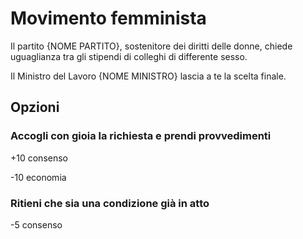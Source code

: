# Movimento femminista
Il partito {NOME PARTITO}, sostenitore dei diritti delle donne, chiede uguaglianza tra gli stipendi di colleghi di differente sesso.

Il Ministro del Lavoro {NOME MINISTRO} lascia a te la scelta finale.


## Opzioni

### Accogli con gioia la richiesta e prendi provvedimenti
+10 consenso

-10 economia

### Ritieni che sia una condizione già in atto
-5 consenso

